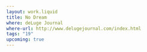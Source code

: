 ```yaml
---
layout: work.liquid
title: No Dream
where: deLuge Journal
where-url: http://www.delugejournal.com/index.html
tags: "19"
upcoming: true
---
```

